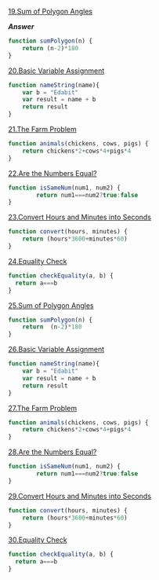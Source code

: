 [19.Sum of Polygon Angles](https://edabit.com/challenge/fBJyQSe5Jmbm9hPAG)

***Answer***

```js
function sumPolygon(n) {
	return (n-2)*180
}

```

[20.Basic Variable Assignment](https://edabit.com/challenge/ZNwHGgHvsdnYwJ5WK)

```js
function nameString(name){
	var b = "Edabit"
	var result = name + b
  	return result
}

```

[21.The Farm Problem](https://edabit.com/challenge/8Qg78sf5SNDEANKti)

```js
function animals(chickens, cows, pigs) {
	return chickens*2+cows*4+pigs*4
}

```

[22.Are the Numbers Equal?](https://edabit.com/challenge/QSnaSH5S3oxZkwcNc)

```js
function isSameNum(num1, num2) {
		return num1===num2?true:false
}

```

[23.Convert Hours and Minutes into Seconds](https://edabit.com/challenge/JesaFi5ntBEbGT8bu)

```js
function convert(hours, minutes) {
	return (hours*3600+minutes*60)
}

```

[24.Equality Check](https://edabit.com/challenge/BGvTMfwxYDRbtaTJ3)

```js
function checkEquality(a, b) {
  return a===b
}

```

[25.Sum of Polygon Angles](https://edabit.com/challenge/fBJyQSe5Jmbm9hPAG)

```js
function sumPolygon(n) {
	return  (n-2)*180
}

```

[26.Basic Variable Assignment](https://edabit.com/challenge/ZNwHGgHvsdnYwJ5WK)

```js
function nameString(name){
	var b = "Edabit"
	var result = name + b
  	return result
}

```

[27.The Farm Problem](https://edabit.com/challenge/8Qg78sf5SNDEANKti)

```js
function animals(chickens, cows, pigs) {
	return chickens*2+cows*4+pigs*4
}

```

[28.Are the Numbers Equal?](https://edabit.com/challenge/QSnaSH5S3oxZkwcNc)

```js
function isSameNum(num1, num2) {
		return num1===num2?true:false
}

```

[29.Convert Hours and Minutes into Seconds](https://edabit.com/challenge/JesaFi5ntBEbGT8bu)

```js
function convert(hours, minutes) {
	return (hours*3600+minutes*60)
}

```

[30.Equality Check](https://edabit.com/challenge/BGvTMfwxYDRbtaTJ3)

```js
function checkEquality(a, b) {
  return a===b
}

```